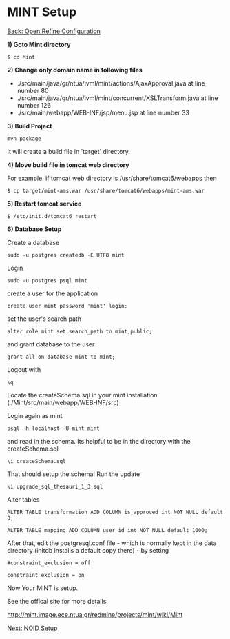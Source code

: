 MINT Setup
===
[Back: Open Refine Configuration](openrefine-configure.md)

**1) Goto Mint directory**

	$ cd Mint

**2) Change only domain name in following files**

* ./src/main/java/gr/ntua/ivml/mint/actions/AjaxApproval.java at line number 80
* ./src/main/java/gr/ntua/ivml/mint/concurrent/XSLTransform.java at line number 126
* ./src/main/webapp/WEB-INF/jsp/menu.jsp at line number 33

**3) Build Project** 

	mvn package

It will create a build file in 'target' directory.

**4) Move build file in tomcat web directory**

For example. if tomcat web directory is /usr/share/tomcat6/webapps then

	$ cp target/mint-ams.war /usr/share/tomcat6/webapps/mint-ams.war

**5) Restart tomcat service**

	$ /etc/init.d/tomcat6 restart

**6) Database Setup**

Create a database
	
	sudo -u postgres createdb -E UTF8 mint

Login

	sudo -u postgres psql mint

create a user for the application

	create user mint password 'mint' login;

set the user's search path

	alter role mint set search_path to mint,public;

and grant database to the user

	grant all on database mint to mint;

Logout with

	\q

Locate the createSchema.sql in your mint installation (./Mint/src/main/webapp/WEB-INF/src)

Login again as mint

	psql -h localhost -U mint mint

and read in the schema. Its helpful to be in the directory with the createSchema.sql

	\i createSchema.sql

That should setup the schema! Run the update

	\i upgrade_sql_thesauri_1_3.sql

Alter tables

	ALTER TABLE transformation ADD COLUMN is_approved int NOT NULL default 0;

	ALTER TABLE mapping ADD COLUMN user_id int NOT NULL default 1000;

After that, edit the postgresql.conf file - which is normally kept in the data directory (initdb installs a default copy there) - by setting

	#constraint_exclusion = off
	
	constraint_exclusion = on

Now Your MINT is setup.

See the offical site for more details

http://mint.image.ece.ntua.gr/redmine/projects/mint/wiki/Mint



[Next: NOID Setup](noid-configure.md)
